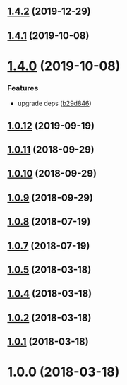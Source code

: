 ## [1.4.2](https://github.com/GaiAma/cuid-cli/compare/v1.4.1...v1.4.2) (2019-12-29)



## [1.4.1](https://github.com/GaiAma/cuid-cli/compare/v1.4.0...v1.4.1) (2019-10-08)



# [1.4.0](https://github.com/GaiAma/cuid-cli/compare/v1.0.12...v1.4.0) (2019-10-08)


### Features

* upgrade deps ([b29d846](https://github.com/GaiAma/cuid-cli/commit/b29d8466f1543ee629edb8ead0abf2d067fe0b8e))



## [1.0.12](https://github.com/GaiAma/cuid-cli/compare/v1.0.11...v1.0.12) (2019-09-19)



## [1.0.11](https://github.com/GaiAma/cuid-cli/compare/v1.0.10...v1.0.11) (2018-09-29)



## [1.0.10](https://github.com/GaiAma/cuid-cli/compare/v1.0.9...v1.0.10) (2018-09-29)



## [1.0.9](https://github.com/GaiAma/cuid-cli/compare/v1.0.8...v1.0.9) (2018-09-29)



## [1.0.8](https://github.com/GaiAma/cuid-cli/compare/v1.0.7...v1.0.8) (2018-07-19)



## [1.0.7](https://github.com/GaiAma/cuid-cli/compare/v1.0.5...v1.0.7) (2018-07-19)



## [1.0.5](https://github.com/GaiAma/cuid-cli/compare/v1.0.4...v1.0.5) (2018-03-18)



## [1.0.4](https://github.com/GaiAma/cuid-cli/compare/v1.0.2...v1.0.4) (2018-03-18)



## [1.0.2](https://github.com/GaiAma/cuid-cli/compare/v1.0.1...v1.0.2) (2018-03-18)



## [1.0.1](https://github.com/GaiAma/cuid-cli/compare/v1.0.0...v1.0.1) (2018-03-18)



# 1.0.0 (2018-03-18)



